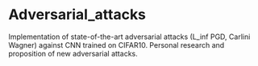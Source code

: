 # Adversarial_attacks
Implementation of state-of-the-art adversarial attacks (L_inf PGD, Carlini Wagner) against CNN trained on CIFAR10. Personal research and proposition of new adversarial attacks.

